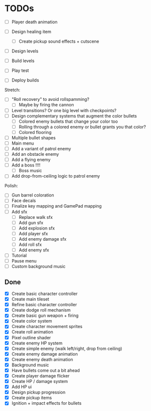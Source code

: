 # TODOs

- [ ] Player death animation
- [ ] Design healing item
  - [ ] Create pickup sound effects + cutscene
- [ ] Design levels

- [ ] Build levels
- [ ] Play test
- [ ] Deploy builds

Stretch:
- [ ] "Roll recovery" to avoid rollspamming?
  - [ ] Maybe by firing the cannon
- [ ] Level transitions? Or one big level with checkpoints?
- [ ] Design complementary systems that augment the color bullets
  - [ ] Colored enemy bullets that change your color too
  - [ ] Rolling through a colored enemy or bullet grants you that color?
  - [ ] Colored flooring
- [ ] Multiple bullet shapes
- [ ] Main menu
- [ ] Add a variant of patrol enemy
- [ ] Add an obstacle enemy
- [ ] Add a flying enemy
- [ ] Add a boss !!!!
  - [ ] Boss music
- [ ] Add drop-from-ceiling logic to patrol enemy

Polish:
- [ ] Gun barrel coloration
- [ ] Face decals
- [ ] Finalize key mapping and GamePad mapping
- [ ] Add sfx
  - [ ] Replace walk sfx
  - [ ] Add gun sfx
  - [ ] Add explosion sfx
  - [ ] Add player sfx
  - [ ] Add enemy damage sfx
  - [ ] Add roll sfx
  - [ ] Add enemy sfx
- [ ] Tutorial
- [ ] Pause menu
- [ ] Custom background music

## Done
- [x] Create basic character controller
- [x] Create main tileset
- [x] Refine basic character controller
- [x] Create dodge roll mechanism
- [x] Create basic gun weapon + firing
- [x] Create color system
- [x] Create character movement sprites
- [x] Create roll animation
- [x] Pixel outline shader
- [x] Create enemy HP system
- [x] Create simple enemy (walk left/right, drop from ceiling)
- [x] Create enemy damage animation
- [x] Create enemy death animation
- [x] Background music
- [x] Have bullets come out a bit ahead
- [x] Create player damage flicker
- [x] Create HP / damage system
- [x] Add HP ui
- [x] Design pickup progression
- [x] Create pickup items
- [x] Ignition + impact effects for bullets
